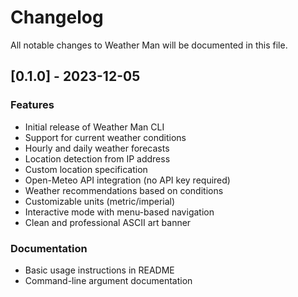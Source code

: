 # Changelog

All notable changes to Weather Man will be documented in this file.

## [0.1.0] - 2023-12-05

### Features
- Initial release of Weather Man CLI
- Support for current weather conditions
- Hourly and daily weather forecasts
- Location detection from IP address
- Custom location specification
- Open-Meteo API integration (no API key required)
- Weather recommendations based on conditions
- Customizable units (metric/imperial)
- Interactive mode with menu-based navigation
- Clean and professional ASCII art banner

### Documentation
- Basic usage instructions in README
- Command-line argument documentation

<!-- generated by git-cliff -->